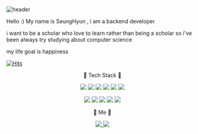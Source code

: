![header](https://capsule-render.vercel.app/api?text=SeungHyunAn&fontSize=40)


Hello :) My name is SeungHyun , i am a backend developer


i want to be a scholar who love to learn rather than being a scholar
so i've been always try studying about computer science 

my life goal is happiness

[![Hits](https://hits.seeyoufarm.com/api/count/incr/badge.svg?url=https%3A%2F%2Fgithub.com%2Fgjbae1212%2Fhit-counter)](https://hits.seeyoufarm.com)

<p align="center" font-size="28">
        🧸 Tech Stack 🧸
</p>

<p align="center">
    <img src="https://img.shields.io/badge/cisco-3766AB?style=flat-square&logo=cisco&logoColor=white"/></a>
    <img src="https://img.shields.io/badge/Python-3766AB?style=flat-square&logo=Python&logoColor=white"/></a>
    <img src="https://img.shields.io/badge/Java-F6F2F0?style=flat-square&logo=Java&logoColor=red"/></a>
    <img src="https://img.shields.io/badge/PHP-6e77eb?style=flat-square&logo=PHP&logoColor=white"/></a>
    <img src="https://img.shields.io/badge/Javascript-e6d010?style=flat-square&logo=JavaScript&logoColor=white"/></a>
    <img src="https://img.shields.io/badge/Typescript-e6d010?style=flat-square&logo=TypeScript&logoColor=white"/></a>
</p>

<p align="center">
    <img src="https://img.shields.io/badge/Django-black?style=flat-square&logo=Django&logoColor=207C4F"/></a>
    <img src="https://img.shields.io/badge/Node-white?style=flat-square&logo=Node.js&logoColor=20DD80"/></a>
    <img src="https://img.shields.io/badge/Express-white?style=flat-square&logo=Express&logoColor=20DD80"/></a>
    <img src="https://img.shields.io/badge/React-white?style=flat-square&logo=React&logoColor=3766AB"/>
    <img src="https://img.shields.io/badge/Android-207C4F?style=flat-square&logo=Android&logoColor=white"/>
</p>


<p align="center">
        🎀 Me 🎀
</p>

<p align="center">
        <a href="https://velog.io/@ash3767">
           <img src="https://img.shields.io/badge/Blog-green?style=flat-square&logo=Blog&logoColor=black"/>
        </a>
        <a href="https://ash982416@gmail.com">
           <img src="https://img.shields.io/badge/Gmail-red?style=flat-square&logo=Gmail&logoColor=black"/>
        </a>
</p>

